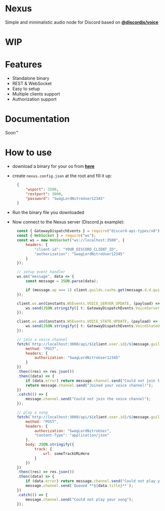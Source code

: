 # Nexus
Simple and minimalistic audio node for Discord based on **[@discordjs/voice](https://github.com/discordjs/voice)**

# WIP

# Features
- Standalone binary
- REST & WebSocket
- Easy to setup
- Multiple clients support
- Authorization support

# Documentation
Soon™️

# How to use
- download a binary for your os from **[here](https://github.com/DevSnowflake/Nexus/releases/latest)**
- create `nexus.config.json` at the root and fill it up:
  
  ```json
    {
        "wsport": 3500,
        "restport": 3000,
        "password": "SwagLordNitroUser12345"
    }
  ```
- Run the binary file you downloaded
- Now connect to the Nexus server (Discord.js example):
  
  ```js
    const { GatewayDispatchEvents } = require("discord-api-types/v8");
    const { WebSocket } = require("ws");
    const ws = new WebSocket("ws://localhost:3500", {
        headers: {
            "client-id": "YOUR_DISCORD_CLIENT_ID",
            "authorization": "SwagLordNitroUser12345"
        }
    });

    // setup event handler
    ws.on("message", data => {
        const message = JSON.parse(data);

        if (message.op === 1) client.guilds.cache.get(message.d.d.guild_id)?.shard.send(message.d);
    });

    client.ws.on(Constants.WSEvents.VOICE_SERVER_UPDATE, (payload) => {
        ws.send(JSON.stringify({ t: GatewayDispatchEvents.VoiceServerUpdate, d: payload }));
    });

    client.ws.on(Constants.WSEvents.VOICE_STATE_UPDATE, (payload) => {
        ws.send(JSON.stringify({ t: GatewayDispatchEvents.VoiceStateUpdate, d: payload }));
    });

    // join a voice channel
    fetch(`http://localhost:3000/api/${client.user.id}/${message.guild.id}/${message.member.voice.channelId}/subscription`, {
        method: "POST",
        headers: {
            authorization: "SwagLordNitroUser12345"
        }
    })
    .then((res) => res.json())
    .then((data) => {
        if (data.error) return message.channel.send("Could not join the voice channel");
        return message.channel.send("Joined your voice channel!");
    })
    .catch(() => {
        message.channel.send("Could not join the voice channel");
    });

    // play a song
    fetch(`http://localhost:3000/api/${client.user.id}/${message.guild.id}/player`, {
        method: "POST",
        headers: {
            authorization: "SwagLordNitroUser",
            "Content-Type": "application/json"
        },
        body: JSON.stringify({
            track: {
                url: someTrackURLHere
            }
        })
    })
    .then((res) => res.json())
    .then((data) => {
        if (data.error) return message.channel.send("Could not play your song");
        message.channel.send(`Queued **${data.title}**`);
    })
    .catch(() => {
        message.channel.send("Could not play your song");
    });
  ```
